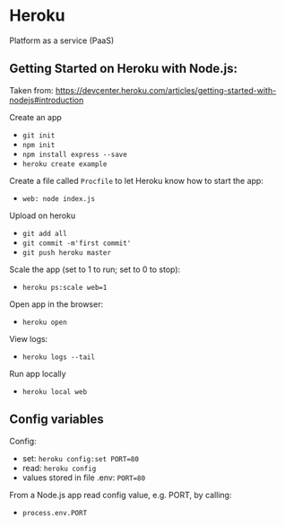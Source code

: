 # Heroku

Platform as a service (PaaS)

## Getting Started on Heroku with Node.js:

Taken from: https://devcenter.heroku.com/articles/getting-started-with-nodejs#introduction

Create an app
- `git init`
- `npm init`
- `npm install express --save`
- `heroku create example`

Create a file called `Procfile` to let Heroku know how to start the app:
- `web: node index.js`

Upload on heroku
- `git add all`
- `git commit -m'first commit'`
- `git push heroku master`

Scale the app (set to 1 to run; set to 0 to stop):
- `heroku ps:scale web=1`

Open app in the browser:
- `heroku open`

View logs:
- `heroku logs --tail`

Run app locally
- `heroku local web`

## Config variables

Config:
- set: `heroku config:set PORT=80`
- read: `heroku config`
- values stored in file .env: `PORT=80`

From a Node.js app read config value, e.g. PORT, by calling:
- `process.env.PORT`

